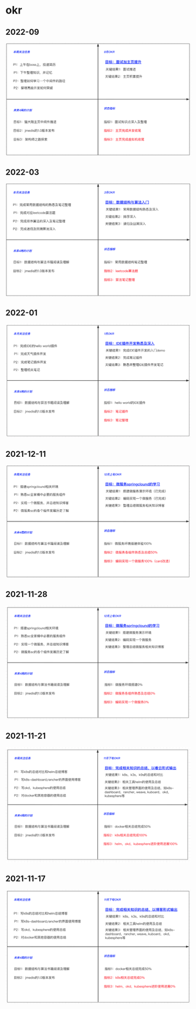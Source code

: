 # okr

## 2022-09

<p>
    <img src="/res/okr/okr-202209.png" alt="">
</p>

## 2022-03

<p>
    <img src="/res/okr/okr-2022-03.png" alt="">
</p>

## 2022-01

<p>
    <img src="/res/okr/okr-2022-01.png" alt="">
</p>

## 2021-12-11

<p>
    <img src="/res/okr/okr-1211.png" alt="">
</p>

## 2021-11-28

<p>
    <img src="/res/okr/okr-1128.png" alt="">
</p>


## 2021-11-21

<p>
    <img src="/res/okr/okr-1121.png" alt="">
</p>

## 2021-11-17


<p>
    <img src="/res/okr/okr-1117.png" alt="">
</p>
